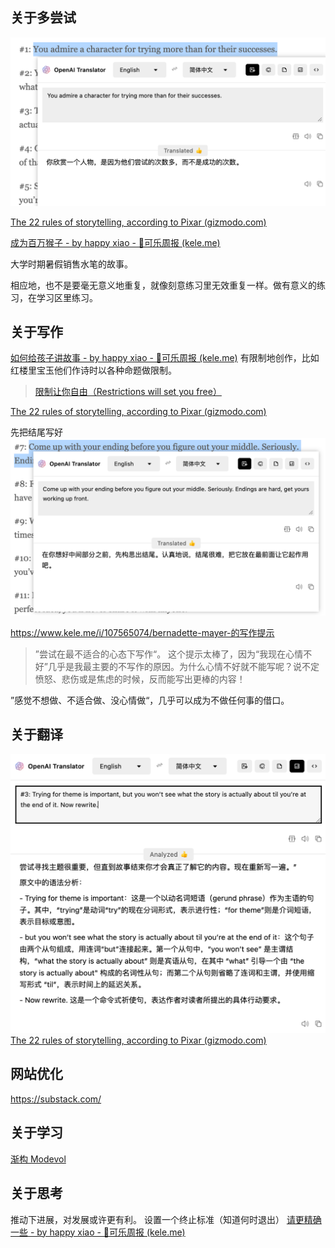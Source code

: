 

## 关于多尝试

![image.png](https://raw.githubusercontent.com/lyloou/img/develop/v3/202303251739060.png)

[The 22 rules of storytelling, according to Pixar (gizmodo.com)](https://gizmodo.com/the-22-rules-of-storytelling-according-to-pixar-5916970)


[成为百万猴子 - by happy xiao - 🥤可乐周报 (kele.me)](https://www.kele.me/p/monkey)

大学时期暑假销售水笔的故事。

相应地，也不是要毫无意义地重复，就像刻意练习里无效重复一样。做有意义的练习，在学习区里练习。


## 关于写作
[如何给孩子讲故事 - by happy xiao - 🥤可乐周报 (kele.me)](https://www.kele.me/p/story)
有限制地创作，比如红楼里宝玉他们作诗时以各种命题做限制。
> [限制让你自由（Restrictions will set you free）](https://www.youtube.com/watch?v=e8Wo0_OGy7M)

[The 22 rules of storytelling, according to Pixar (gizmodo.com)](https://gizmodo.com/the-22-rules-of-storytelling-according-to-pixar-5916970)

先把结尾写好
![image.png](https://raw.githubusercontent.com/lyloou/img/develop/v3/202303251800900.png)


https://www.kele.me/i/107565074/bernadette-mayer-的写作提示
> ”尝试在最不适合的心态下写作“。
> 这个提示太棒了，因为“我现在心情不好”几乎是我最主要的不写作的原因。为什么心情不好就不能写呢？说不定愤怒、悲伤或是焦虑的时候，反而能写出更棒的内容！

”感觉不想做、不适合做、没心情做“，几乎可以成为不做任何事的借口。

## 关于翻译
![image.png](https://raw.githubusercontent.com/lyloou/img/develop/v3/202303251748023.png)
[The 22 rules of storytelling, according to Pixar (gizmodo.com)](https://gizmodo.com/the-22-rules-of-storytelling-according-to-pixar-5916970)


## 网站优化

https://substack.com/


## 关于学习
[渐构 Modevol](https://www.modevol.com/)


## 关于思考

推动下进展，对发展或许更有利。
设置一个终止标准（知道何时退出）
[请更精确一些 - by happy xiao - 🥤可乐周报 (kele.me)](https://www.kele.me/p/precise)